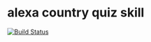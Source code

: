 # alexa country quiz skill

[![Build Status](https://travis-ci.org/corux/alexa-countryquiz-skill.svg?branch=master)](https://travis-ci.org/corux/alexa-countryquiz-skill)
